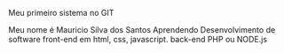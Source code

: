 Meu primeiro sistema no GIT

Meu nome é Mauricio Silva dos Santos 
Aprendendo Desenvolvimento de software front-end em html, css, javascript.
back-end PHP ou NODE.js
